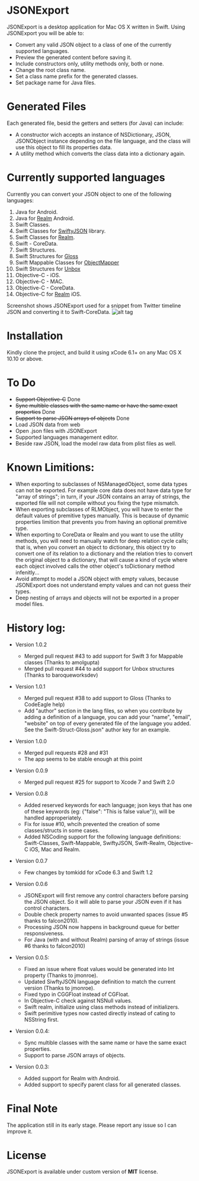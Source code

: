 JSONExport
==========
JSONExport is a desktop application for Mac OS X written in Swift. 
Using JSONExport you will be able to:
* Convert any valid JSON object to a class of one of the currently supported languages.
* Preview the generated content before saving it.
* Include constructors only, utility methods only, both or none.
* Change the root class name.
* Set a class name prefix for the generated classes.
* Set package name for Java files.

Generated Files
========================
Each generated file, besid the getters and setters (for Java) can include:
* A constructor wich accepts an instance of NSDictionary, JSON, JSONObject instance depending on the file language, and the class will use this object to fill its properties data.
* A utility method which converts the class data into a dictionary again.

Currently supported languages
========================
Currently you can convert your JSON object to one of the following languages:

1. Java for Android.
2. Java for [Realm](http://realm.io) Android.
3. Swift Classes.
4. Swift Classes for [SwiftyJSON](https://github.com/SwiftyJSON/SwiftyJSON) library.
5. Swift Classes for [Realm](http://realm.io).
6. Swift - CoreData.
7. Swift Structures.
8. Swift Structures for [Gloss](https://github.com/hkellaway/Gloss)
9. Swift Mappable Classes for [ObjectMapper](https://github.com/Hearst-DD/ObjectMapper)
10. Swift Structures for [Unbox](https://github.com/JohnSundell/Unbox)
11. Objective-C - iOS.
12. Objective-C - MAC.
13. Objective-C - CoreData.
14. Objective-C for [Realm](http://realm.io) iOS.



Screenshot shows JSONExport used for a snippet from Twitter timeline JSON and converting it to Swift-CoreData.
![alt tag](https://cloud.githubusercontent.com/assets/5157350/5228493/72693010-7713-11e4-9e42-625a8590424a.png)

Installation
========================
Kindly clone the project, and build it using xCode 6.1+ on any Mac OS X 10.10 or above.

To Do
========================
* ~~Support Objective-C~~ Done
* ~~Sync multible classes with the same name or have the same exact properties~~ Done
* ~~Support to parse JSON arrays of objects~~ Done
* Load JSON data from web
* Open .json files with JSONExport
* Supported languages management editor.
* Beside raw JSON, load the model raw data from plist files as well.


Known Limitions:
========================
* When exporting to subclasses of NSManagedObject, some data types can not be exported. For example core data does not have data type for "array of strings"; in turn, if your JSON contains an array of strings, the exported file will not compile without you fixing the type mismatch.
* When exporting subclasses of RLMObject, you will have to enter the default values of premitive types manually. This is because of dynamic properties limition that prevents you from having an optional premitive type.
* When exporting to CoreData or Realm and you want to use the utility methods, you will need to manually watch for deep relation cycle calls; that is, when you convert an object to dictionary, this object try to convert one of its relation to a dictionary and the relation tries to convert the original object to a dictionary, that will cause a kind of cycle where each object involved calls the other object's toDictionary method infenitly...
* Avoid attempt to model a JSON object with empty values, because JSONExport does not understand empty values and can not guess their types.
* Deep nesting of arrays and objects will not be exported in a proper model files.

History log:
========================
* Version 1.0.2
	- Merged pull request #43 to add support for Swift 3 for Mappable classes (Thanks to amolgupta)
	- Merged pull request #44 to add support for Unbox structures (Thanks to baroqueworksdev)
	
* Version 1.0.1
	- Merged pull request #38 to add support to Gloss (Thanks to CodeEagle help)
	- Add "author" section in the lang files, so when you contribute by adding a definition of a language, you can add your "name", "email", "website" on top of every generated file of the language you added. See the Swift-Struct-Gloss.json" author key for an example.

* Version 1.0.0
	- Merged pull requests #28 and #31
	- The app seems to be stable enough at this point

* Version 0.0.9
  - Merged pull request #25 for support to Xcode 7 and Swift 2.0
* Version 0.0.8
  - Added reserved keywords for each language; json keys that has one of these keywords (eg: {"false": "This is false value"}), will be handled approperiately.
  - Fix for issue #10, whcih prevented the creation of some classes/structs in some cases.
  - Added NSCoding support for the following language definitions: Swift-Classes, Swift-Mappable, SwiftyJSON, Swift-Realm, Objective-C iOS, Mac and Realm.

* Version 0.0.7
  - Few changes by tomkidd for xCode 6.3 and Swift 1.2

* Version 0.0.6
  - JSONExport will first remove any control characters before parsing the JSON object. So it will able to parse your JSON even if it has control characters.
  - Double check property names to avoid unwanted spaces (issue #5 thanks to falcon2010).
  - Processing JSON now happens in background queue for better responsiveness.
  - For Java (with and without Realm) parsing of array of strings (issue #6 thanks to falcon2010)

* Version 0.0.5:
  - Fixed an issue where float values would be generated into Int property (Thanks to jmonroe).
  - Updated SiwftyJSON language definition to match the current version (Thanks to  jmonroe).
  - Fixed typo in CGGFloat instead of CGFloat.
  - In Objective-C check against NSNull values.
  - Swift realm, initialize using class methods instead of initializers.
  - Swift perimitive types now casted directly instead of cating to NSString first.

* Version 0.0.4:
  - Sync multible classes with the same name or have the same exact properties.
  - Support to parse JSON arrays of objects.

* Version 0.0.3:
  - Added support for Realm with Android.
  - Added support to specify parent class for all generated classes.

Final Note
========================
The application still in its early stage. Please report any issue so I can improve it.

License
========================
JSONExport is available under custom version of **MIT** license.
